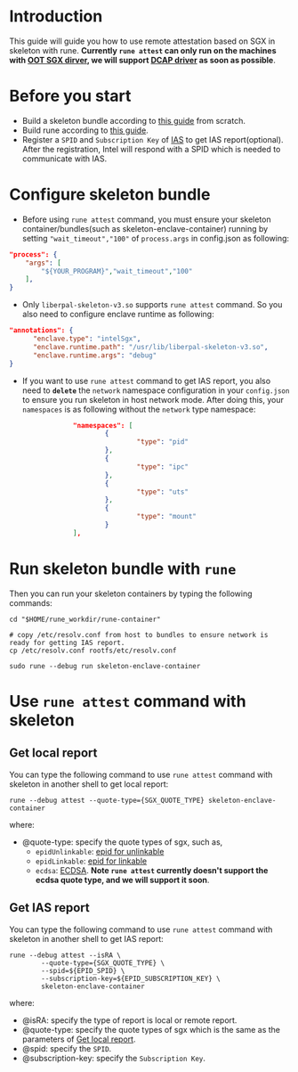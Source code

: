# Introduction
This guide will guide you how to use remote attestation based on SGX in skeleton with rune. **Currently `rune attest` can only run on the machines with [OOT SGX dirver](https://github.com/intel/linux-sgx-driver), we will support [DCAP driver](https://github.com/intel/SGXDataCenterAttestationPrimitives) as soon as possible**.

# Before you start
- Build a skeleton bundle according to [this guide](https://github.com/confidential-containers/enclave-cc/blob/master/rune/libenclave/internal/runtime/pal/skeleton/README.md) from scratch.
- Build rune according to [this guide](https://github.com/confidential-containers/enclave-cc#rune).
- Register a `SPID` and `Subscription Key` of [IAS](https://api.portal.trustedservices.intel.com/EPID-attestation) to get IAS report(optional). After the registration, Intel will respond with a SPID which is needed to communicate with IAS.

# Configure skeleton bundle
- Before using `rune attest` command, you must ensure your skeleton container/bundles(such as skeleton-enclave-container) running by setting `"wait_timeout","100"` of `process.args` in config.json as following:
```json
"process": {
	"args": [
		"${YOUR_PROGRAM}","wait_timeout","100"
	],
}
```

- Only `liberpal-skeleton-v3.so` supports `rune attest` command. So you also need to configure enclave runtime as following:
```json
"annotations": {
      "enclave.type": "intelSgx",
      "enclave.runtime.path": "/usr/lib/liberpal-skeleton-v3.so",
      "enclave.runtime.args": "debug"
}
```

- If you want to use `rune attest` command to get IAS report, you also need to **`delete`** the `network` namespace configuration in your `config.json` to ensure you run skeleton in host network mode. After doing this, your `namespaces` is as following without the `network` type namespace:
```json
                "namespaces": [
                        {
                                "type": "pid"
                        },
                        {
                                "type": "ipc"
                        },
                        {
                                "type": "uts"
                        },
                        {
                                "type": "mount"
                        }
                ],
```

# Run skeleton bundle with `rune`
Then you can run your skeleton containers by typing the following commands:

```shell
cd "$HOME/rune_workdir/rune-container"

# copy /etc/resolv.conf from host to bundles to ensure network is ready for getting IAS report.
cp /etc/resolv.conf rootfs/etc/resolv.conf

sudo rune --debug run skeleton-enclave-container
```

# Use `rune attest` command with skeleton
## Get local report

You can type the following command to use `rune attest` command with skeleton in another shell to get local report:
```shell
rune --debug attest --quote-type={SGX_QUOTE_TYPE} skeleton-enclave-container
```

where:
- @quote-type: specify the quote types of sgx, such as,
	- `epidUnlinkable`: [epid for unlinkable](https://api.portal.trustedservices.intel.com/EPID-attestation)
	- `epidLinkable`: [epid for linkable](https://api.portal.trustedservices.intel.com/EPID-attestation)
	- `ecdsa`: [ECDSA](https://github.com/intel/linux-sgx#ecdsa-attestation). **Note `rune attest` currently doesn't support the ecdsa quote type, and we will support it soon**.


## Get IAS report

You can type the following command to use `rune attest` command with skeleton in another shell to get IAS report:

```shell
rune --debug attest --isRA \
		--quote-type={SGX_QUOTE_TYPE} \
		--spid=${EPID_SPID} \
		--subscription-key=${EPID_SUBSCRIPTION_KEY} \
		skeleton-enclave-container
```

where:
- @isRA: specify the type of report is local or remote report.
- @quote-type: specify the quote types of sgx which is the same as the parameters of [Get local report](https://github.com/confidential-containers/enclave-cc/blob/master/rune/libenclave/internal/runtime/pal/skeleton/running_skeleton_with_rune_attest_command.md#get-local-report).
- @spid: specify the `SPID`.
- @subscription-key: specify the `Subscription Key`.
